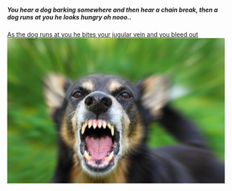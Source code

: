 ##### You hear a dog barking somewhere and then hear a chain break, then a dog runs at you he looks hungry oh nooo..  
[As the dog runs at you he bites your jugular vein and you bleed out](wakeup.md)  
![](/images/ViciousDog(1).jpg)  